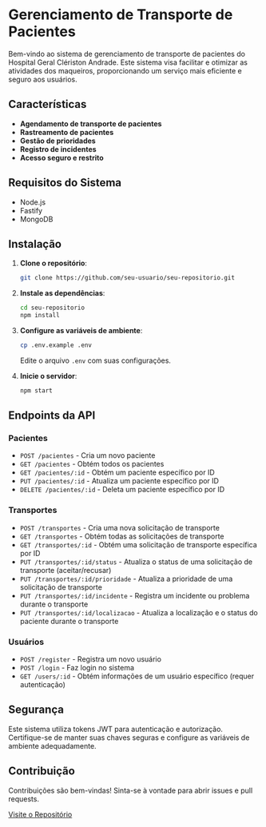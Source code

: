 # Gerenciamento de Transporte de Pacientes

Bem-vindo ao sistema de gerenciamento de transporte de pacientes do Hospital Geral Clériston Andrade. Este sistema visa facilitar e otimizar as atividades dos maqueiros, proporcionando um serviço mais eficiente e seguro aos usuários.

## Características

- **Agendamento de transporte de pacientes**
- **Rastreamento de pacientes**
- **Gestão de prioridades**
- **Registro de incidentes**
- **Acesso seguro e restrito**

## Requisitos do Sistema

- Node.js
- Fastify
- MongoDB

## Instalação

1. **Clone o repositório**:
    ```bash
    git clone https://github.com/seu-usuario/seu-repositorio.git
    ```

2. **Instale as dependências**:
    ```bash
    cd seu-repositorio
    npm install
    ```

3. **Configure as variáveis de ambiente**:
    ```bash
    cp .env.example .env
    ```
    Edite o arquivo `.env` com suas configurações.

4. **Inicie o servidor**:
    ```bash
    npm start
    ```

## Endpoints da API

### Pacientes

- `POST /pacientes` - Cria um novo paciente
- `GET /pacientes` - Obtém todos os pacientes
- `GET /pacientes/:id` - Obtém um paciente específico por ID
- `PUT /pacientes/:id` - Atualiza um paciente específico por ID
- `DELETE /pacientes/:id` - Deleta um paciente específico por ID

### Transportes

- `POST /transportes` - Cria uma nova solicitação de transporte
- `GET /transportes` - Obtém todas as solicitações de transporte
- `GET /transportes/:id` - Obtém uma solicitação de transporte específica por ID
- `PUT /transportes/:id/status` - Atualiza o status de uma solicitação de transporte (aceitar/recusar)
- `PUT /transportes/:id/prioridade` - Atualiza a prioridade de uma solicitação de transporte
- `PUT /transportes/:id/incidente` - Registra um incidente ou problema durante o transporte
- `PUT /transportes/:id/localizacao` - Atualiza a localização e o status do paciente durante o transporte

### Usuários

- `POST /register` - Registra um novo usuário
- `POST /login` - Faz login no sistema
- `GET /users/:id` - Obtém informações de um usuário específico (requer autenticação)

## Segurança

Este sistema utiliza tokens JWT para autenticação e autorização. Certifique-se de manter suas chaves seguras e configure as variáveis de ambiente adequadamente.

## Contribuição

Contribuições são bem-vindas! Sinta-se à vontade para abrir issues e pull requests.

[Visite o Repositório](https://github.com/seu-usuario/seu-repositorio)
